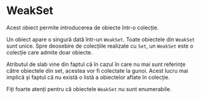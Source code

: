 # WeakSet

Acest obiect permite introducerea de obiecte într-o colecție.

Un obiect apare o singură dată într-un `WeakSet`. Toate obiectele din `WeakSet` sunt unice. Spre deosebire de colecțiile realizate cu `Set`, un `WeakSet` este o colecție care admite doar obiecte.

Atributul de slab vine din faptul că în cazul în care nu mai sunt referințe către obiectele din set, acestea vor fi colectate la gunoi. Acest lucru mai implică și faptul că nu există o listă a obiectelor aflate în colecție.

Fiți foarte atenți pentru că obiectele `WeakSet` nu sunt enumerabile.
